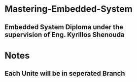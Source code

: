 # Mastering-Embedded-System
## Embedded System Diploma under the supervision of Eng. Kyrillos Shenouda
# Notes
## Each Unite will be in seperated Branch
